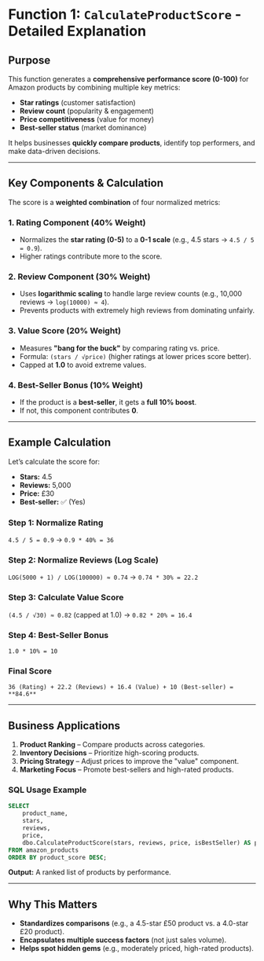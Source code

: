 # **Function 1: `CalculateProductScore` - Detailed Explanation**  

## **Purpose**  
This function generates a **comprehensive performance score (0-100)** for Amazon products by combining multiple key metrics:  
- **Star ratings** (customer satisfaction)  
- **Review count** (popularity & engagement)  
- **Price competitiveness** (value for money)  
- **Best-seller status** (market dominance)  

It helps businesses **quickly compare products**, identify top performers, and make data-driven decisions.  

---

## **Key Components & Calculation**  
The score is a **weighted combination** of four normalized metrics:  

### **1. Rating Component (40% Weight)**  
- Normalizes the **star rating (0-5)** to a **0-1 scale** (e.g., 4.5 stars → `4.5 / 5 = 0.9`).  
- Higher ratings contribute more to the score.  

### **2. Review Component (30% Weight)**  
- Uses **logarithmic scaling** to handle large review counts (e.g., 10,000 reviews → `log(10000) ≈ 4`).  
- Prevents products with extremely high reviews from dominating unfairly.  

### **3. Value Score (20% Weight)**  
- Measures **"bang for the buck"** by comparing rating vs. price.  
- Formula: `(stars / √price)` (higher ratings at lower prices score better).  
- Capped at **1.0** to avoid extreme values.  

### **4. Best-Seller Bonus (10% Weight)**  
- If the product is a **best-seller**, it gets a **full 10% boost**.  
- If not, this component contributes **0**.  

---

## **Example Calculation**  
Let’s calculate the score for:  
- **Stars:** 4.5  
- **Reviews:** 5,000  
- **Price:** £30  
- **Best-seller:** ✅ (Yes)  

### **Step 1: Normalize Rating**  
`4.5 / 5 = 0.9` → `0.9 * 40% = 36`  

### **Step 2: Normalize Reviews (Log Scale)**  
`LOG(5000 + 1) / LOG(100000) ≈ 0.74` → `0.74 * 30% = 22.2`  

### **Step 3: Calculate Value Score**  
`(4.5 / √30) ≈ 0.82` (capped at 1.0) → `0.82 * 20% = 16.4`  

### **Step 4: Best-Seller Bonus**  
`1.0 * 10% = 10`  

### **Final Score**  
`36 (Rating) + 22.2 (Reviews) + 16.4 (Value) + 10 (Best-seller) = **84.6**`  

---

## **Business Applications**  
1. **Product Ranking** – Compare products across categories.  
2. **Inventory Decisions** – Prioritize high-scoring products.  
3. **Pricing Strategy** – Adjust prices to improve the "value" component.  
4. **Marketing Focus** – Promote best-sellers and high-rated products.  

### **SQL Usage Example**  
```sql
SELECT 
    product_name,
    stars,
    reviews,
    price,
    dbo.CalculateProductScore(stars, reviews, price, isBestSeller) AS product_score
FROM amazon_products
ORDER BY product_score DESC;
```
**Output:** A ranked list of products by performance.  

---

## **Why This Matters**  
- **Standardizes comparisons** (e.g., a 4.5-star £50 product vs. a 4.0-star £20 product).  
- **Encapsulates multiple success factors** (not just sales volume).  
- **Helps spot hidden gems** (e.g., moderately priced, high-rated products).  
